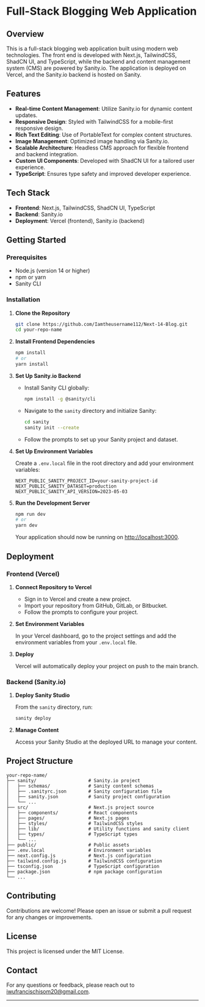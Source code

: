 # Full-Stack Blogging Web Application

## Overview

This is a full-stack blogging web application built using modern web technologies. The front end is developed with Next.js, TailwindCSS, ShadCN UI, and TypeScript, while the backend and content management system (CMS) are powered by Sanity.io. The application is deployed on Vercel, and the Sanity.io backend is hosted on Sanity.

## Features

- **Real-time Content Management**: Utilize Sanity.io for dynamic content updates.
- **Responsive Design**: Styled with TailwindCSS for a mobile-first responsive design.
- **Rich Text Editing**: Use of PortableText for complex content structures.
- **Image Management**: Optimized image handling via Sanity.io.
- **Scalable Architecture**: Headless CMS approach for flexible frontend and backend integration.
- **Custom UI Components**: Developed with ShadCN UI for a tailored user experience.
- **TypeScript**: Ensures type safety and improved developer experience.

## Tech Stack

- **Frontend**: Next.js, TailwindCSS, ShadCN UI, TypeScript
- **Backend**: Sanity.io
- **Deployment**: Vercel (frontend), Sanity.io (backend)

## Getting Started

### Prerequisites

- Node.js (version 14 or higher)
- npm or yarn
- Sanity CLI

### Installation

1. **Clone the Repository**

   ```bash
   git clone https://github.com/Iamtheusername112/Next-14-Blog.git
   cd your-repo-name
   ```

2. **Install Frontend Dependencies**

   ```bash
   npm install
   # or
   yarn install
   ```

3. **Set Up Sanity.io Backend**

   - Install Sanity CLI globally:

     ```bash
     npm install -g @sanity/cli
     ```

   - Navigate to the `sanity` directory and initialize Sanity:

     ```bash
     cd sanity
     sanity init --create
     ```

   - Follow the prompts to set up your Sanity project and dataset.

4. **Set Up Environment Variables**

   Create a `.env.local` file in the root directory and add your environment variables:

   ```env
   NEXT_PUBLIC_SANITY_PROJECT_ID=your-sanity-project-id
   NEXT_PUBLIC_SANITY_DATASET=production
   NEXT_PUBLIC_SANITY_API_VERSION=2023-05-03
   ```

5. **Run the Development Server**

   ```bash
   npm run dev
   # or
   yarn dev
   ```

   Your application should now be running on [http://localhost:3000](http://localhost:3000).

## Deployment

### Frontend (Vercel)

1. **Connect Repository to Vercel**

   - Sign in to Vercel and create a new project.
   - Import your repository from GitHub, GitLab, or Bitbucket.
   - Follow the prompts to configure your project.

2. **Set Environment Variables**

   In your Vercel dashboard, go to the project settings and add the environment variables from your `.env.local` file.

3. **Deploy**

   Vercel will automatically deploy your project on push to the main branch.

### Backend (Sanity.io)

1. **Deploy Sanity Studio**

   From the `sanity` directory, run:

   ```bash
   sanity deploy
   ```

2. **Manage Content**

   Access your Sanity Studio at the deployed URL to manage your content.

## Project Structure

```plaintext
your-repo-name/
├── sanity/                   # Sanity.io project
│   ├── schemas/              # Sanity content schemas
│   ├── .sanityrc.json        # Sanity configuration file
│   ├── sanity.json           # Sanity project configuration
│   └── ...
├── src/                      # Next.js project source
│   ├── components/           # React components
│   ├── pages/                # Next.js pages
│   ├── styles/               # TailwindCSS styles
│   ├── lib/                  # Utility functions and sanity client
│   ├── types/                # TypeScript types
│   └── ...
├── public/                   # Public assets
├── .env.local                # Environment variables
├── next.config.js            # Next.js configuration
├── tailwind.config.js        # TailwindCSS configuration
├── tsconfig.json             # TypeScript configuration
├── package.json              # npm package configuration
└── ...
```

## Contributing

Contributions are welcome! Please open an issue or submit a pull request for any changes or improvements.

## License

This project is licensed under the MIT License.

## Contact

For any questions or feedback, please reach out to [iwufrancischisom20@gmail.com](mailto:iwufrancischisom20@gmail.com).

---
